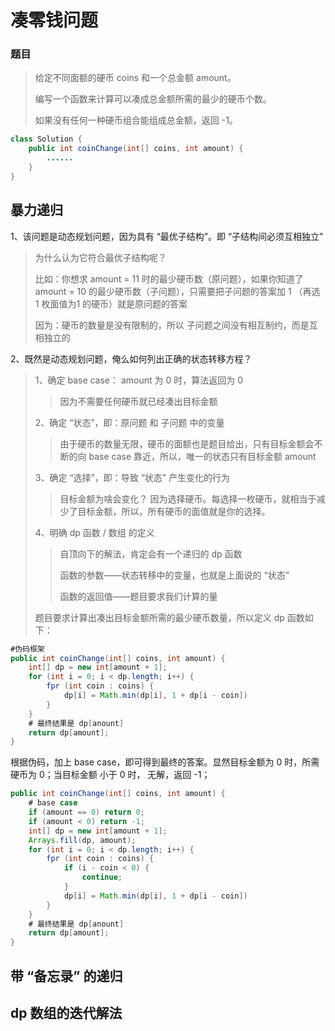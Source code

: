 # 凑零钱问题

### 题目
>给定不同面额的硬币 coins 和一个总金额 amount。
>
>编写一个函数来计算可以凑成总金额所需的最少的硬币个数。
>
>如果没有任何一种硬币组合能组成总金额，返回 -1。

```java
class Solution {
    public int coinChange(int[] coins, int amount) {
        ......
    }
}
```
## 暴力递归
1、该问题是动态规划问题，因为具有 “最优子结构”。即 “子结构间必须互相独立”

>为什么认为它符合最优子结构呢？
>
>比如：你想求 amount = 11 时的最少硬币数（原问题），如果你知道了 amount = 10 的最少硬币数（子问题），只需要把子问题的答案加 1 （再选 1 枚面值为1 的硬币）就是原问题的答案
>
>因为：硬币的数量是没有限制的，所以 子问题之间没有相互制约，而是互相独立的

2、既然是动态规划问题，俺么如何列出正确的状态转移方程？
>1、确定 base case： amount 为 0 时，算法返回为 0
>>因为不需要任何硬币就已经凑出目标金额
>
>2、确定 “状态”，即：原问题 和 子问题 中的变量
>>由于硬币的数量无限，硬币的面额也是题目给出，只有目标金额会不断的向 base case 靠近，所以，唯一的状态只有目标金额 amount
>
>3、确定 “选择”，即：导致 “状态” 产生变化的行为
>>目标金额为啥会变化？ 因为选择硬币。每选择一枚硬币，就相当于减少了目标金额，所以，所有硬币的面值就是你的选择。
>
>4、明确 dp 函数 / 数组 的定义
>>自顶向下的解法，肯定会有一个递归的 dp 函数
>>
>>函数的参数——状态转移中的变量，也就是上面说的 “状态”
>>
>>函数的返回值——题目要求我们计算的量
>>
>
>题目要求计算出凑出目标金额所需的最少硬币数量，所以定义 dp 函数如下：
```java
#伪码框架
public int coinChange(int[] coins, int amount) {
    int[] dp = new int[amount + 1];
    for (int i = 0; i < dp.length; i++) {
        fpr (int coin : coins) {
            dp[i] = Math.min(dp[i], 1 + dp[i - coin])
        }
    }   
    # 最终结果是 dp[anount]        
    return dp[amount];
}
```
根据伪码，加上 base case，即可得到最终的答案。显然目标金额为 0 时，所需硬币为 0；当目标金额 小于 0 时， 无解，返回 -1；
```java
public int coinChange(int[] coins, int amount) {
    # base case
    if (amount == 0) return 0;
    if (amount < 0) return -1;
    int[] dp = new int[amount + 1];
    Arrays.fill(dp, amount);
    for (int i = 0; i < dp.length; i++) {
        fpr (int coin : coins) {
            if (i - coin < 0) {
                continue;
            }   
            dp[i] = Math.min(dp[i], 1 + dp[i - coin])
        }
    }   
    # 最终结果是 dp[anount]        
    return dp[amount];
} 
```

## 带 “备忘录” 的递归

## dp 数组的迭代解法

## 